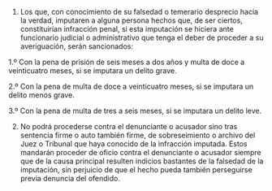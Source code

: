 1. Los que, con conocimiento de su falsedad o temerario desprecio hacia la verdad, imputaren a alguna persona hechos que, de ser ciertos, constituirían infracción penal, si esta imputación se hiciera ante funcionario judicial o administrativo que tenga el deber de proceder a su averiguación, serán sancionados:

1.º Con la pena de prisión de seis meses a dos años y multa de doce a veinticuatro meses, si se imputara un delito grave.

2.º Con la pena de multa de doce a veinticuatro meses, si se imputara un delito menos grave.

3.º Con la pena de multa de tres a seis meses, si se imputara un delito leve.

2. No podrá procederse contra el denunciante o acusador sino tras sentencia firme o auto también firme, de sobreseimiento o archivo del Juez o Tribunal que haya conocido de la infracción imputada. Estos mandarán proceder de oficio contra el denunciante o acusador siempre que de la causa principal resulten indicios bastantes de la falsedad de la imputación, sin perjuicio de que el hecho pueda también perseguirse previa denuncia del ofendido.